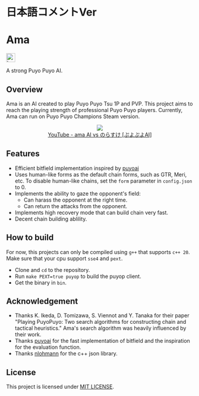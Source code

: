 # 日本語コメントVer

# Ama
<a href="https://ko-fi.com/citrus610">
    <img
        src="https://img.shields.io/badge/Ko--fi-Support%20me%20on%20Ko--fi-FF5E5B?logo=kofi&logoColor=white"
        alt="ko-fi"
        height="24em"
    >
</a>

A strong Puyo Puyo AI.

## Overview
Ama is an AI created to play Puyo Puyo Tsu 1P and PVP. This project aims to reach the playing strength of professional Puyo Puyo players. Currently, Ama can run on Puyo Puyo Champions Steam version.
<p align="center">
    <a href="https://www.youtube.com/watch?v=LQiWRFNRknk">
        <img src="https://img.youtube.com/vi/LQiWRFNRknk/0.jpg">
        <br />
        YouTube - ama AI vs のらすけ [ぷよぷよAI]
    </a>
</p>

## Features
- Efficient bitfield implementation inspired by [puyoai](https://github.com/puyoai/puyoai)
- Uses human-like forms as the default chain forms, such as GTR, Meri, etc. To disable human-like chains, set the `form` parameter in `config.json` to 0.
- Implements the ability to gaze the opponent's field:
  - Can harass the opponent at the right time.
  - Can return the attacks from the opponent.
- Implements high recovery mode that can build chain very fast.
- Decent chain building ablility.

## How to build
For now, this projects can only be compiled using `g++` that supports `c++ 20`. Make sure that your cpu support `sse4` and `pext`.
- Clone and `cd` to the repository.
- Run `make PEXT=true puyop` to build the puyop client.
- Get the binary in `bin`.

## Acknowledgement
- Thanks K. Ikeda, D. Tomizawa, S. Viennot and Y. Tanaka for their paper "Playing PuyoPuyo: Two search algorithms for constructing chain and tactical heuristics." Ama's search algorithm was heavily influenced by their work.
- Thanks [puyoai](https://github.com/puyoai/puyoai) for the fast implementation of bitfield and the inspiration for the evaluation function.
- Thanks [nlohmann](https://github.com/nlohmann/json) for the c++ json library.

## License
This project is licensed under [MIT LICENSE](LICENSE).
